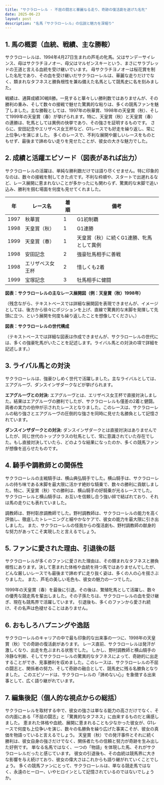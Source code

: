 ```yaml
---
title: "サクラローレル - 不屈の闘志と華麗なる走り、奇跡の復活劇を遂げた名牝"
date: 2025-06-23
layout: post
description: "名馬『サクラローレル』の伝説と魅力を深堀り"
---
```


## 1. 馬の概要（血統、戦績、主な勝鞍）

サクラローレルは、1994年4月27日生まれの芦毛の牝馬。父はサンデーサイレンス、母はサクラチヨノオー、母父はマルゼンスキーという、まさにサラブレッドの王道と言える血統を受け継いでいます。  母サクラチヨノオーは桜花賞を制した名牝であり、その血を受け継いだサクラローレルは、華麗な走りだけでなく、類まれなタフネスと勝負根性を兼ね備えた名馬として競馬史に名を刻みました。

戦績は、通算成績30戦8勝。一見すると華々しい勝利数ではありませんが、その勝利の重み、そして数々の接戦で魅せた驚異的な粘りは、多くの競馬ファンを魅了しました。主な勝鞍としては、1997年の秋華賞、1998年の天皇賞（秋）、そして1999年の天皇賞（春）が挙げられます。特に、天皇賞（秋）と天皇賞（春）の連勝は、牝馬としては異例の快挙であり、その強さを証明するものです。  さらに、安田記念やエリザベス女王杯など、G1レースでも好走を繰り返し、常に上位争いを演じました。  多くのレースで、不利な展開や厳しいレースをものともせず、最後まで諦めない走りを見せたことが、彼女の大きな魅力でした。


## 2. 成績と活躍エピソード（図表があれば出力）

サクラローレルの活躍は、単純な勝利数だけでは語り尽くせません。特に印象的なのは、数々の接戦を制してきた点です。不利な枠順や、スタートで出遅れるなど、レース展開に恵まれないことが多かったにも関わらず、驚異的な末脚で追い込み、勝利を掴む場面を何度も見せてくれました。

| 年 | レース名             | 着順 | 備考                                     |
|---|----------------------|------|------------------------------------------|
| 1997 | 秋華賞               | 1    | G1初制覇                               |
| 1998 | 天皇賞（秋）           | 1    | G1連勝                                 |
| 1999 | 天皇賞（春）           | 1    | 天皇賞（秋）に続くG1連勝、牝馬として異例 |
| 1998 | 安田記念             | 2    | 強豪牡馬相手に善戦                       |
| 1998 | エリザベス女王杯       | 2    | 惜しくも2着                             |
| 1999 | 宝塚記念             | 3    | 牡馬相手に健闘                       |


**図表：サクラローレルの主なレース展開図（例：天皇賞（秋）1998年）**

（残念ながら、テキストベースでは詳細な展開図を表現できませんが、イメージとしては、後方から徐々にポジションを上げ、直線で驚異的な末脚を発揮して先頭に立つ、という展開を何度も繰り返したことを想像してください。）

**図表：サクラローレルの世代構成**

（テキストベースでは詳細な図表は作成できませんが、サクラローレルの世代には、多くの強豪牝馬がいたことを記述します。ライバル馬との対決の項で詳細を記述します。）


## 3. ライバル馬との対決

サクラローレルは、強豪ひしめく世代で活躍しました。主なライバルとしては、エアグルーヴ、ダンスインザダークなどが挙げられます。

**エアグルーヴとの対決:**  エアグルーヴとは、エリザベス女王杯で直接対決しました。結果はエアグルーヴの勝利でしたが、サクラローレルも僅差の2着と健闘。両者の実力の伯仲が示されたレースとなりました。このレースは、サクラローレルの粘り強さとエアグルーヴの圧倒的な強さを同時に見せた名勝負として記憶されています。

**ダンスインザダークとの対決:** ダンスインザダークとは直接対決はありませんでしたが、同じ世代のトップクラスの牡馬として、常に意識されていた存在でした。もし直接対決していたら、どのような結果になったのか、多くの競馬ファンが想像を巡らせたものです。


## 4. 騎手や調教師との関係性

サクラローレルの主戦騎手は、横山典弘騎手でした。横山騎手は、サクラローレルの持ち味である末脚を最大限に活かす絶妙な騎乗で、数々の勝利に貢献しました。特に、天皇賞（秋）での勝利は、横山騎手の好騎乗が光るレースでした。  サクラローレルと横山騎手は、お互いを信頼し合う強い絆で結ばれており、それは馬の走りにも表れていました。

調教師は、野村彰彦調教師でした。野村調教師は、サクラローレルの能力を高く評価し、徹底したトレーニングと細やかなケアで、彼女の能力を最大限に引き出しました。  また、サクラローレルの怪我からの復活劇も、野村調教師の献身的な努力があってこそ実現したと言えるでしょう。


## 5. ファンに愛された理由、引退後の話

サクラローレルが多くのファンに愛された理由は、その類まれなタフネスと勝負根性にあります。決して恵まれた体格や血統を持つ馬ではありませんでしたが、どんな厳しいレースでも最後まで諦めずに走り抜く姿は、多くの人の心を揺さぶりました。  また、芦毛の美しい毛色も、彼女の魅力の一つでした。

1999年の天皇賞（春）を最後に引退。その後は、繁殖牝馬として活躍し、数々の優秀な競走馬を輩出しました。その子孫たちは、サクラローレルの血を受け継ぎ、現在も競馬界で活躍しています。  引退後も、多くのファンから愛され続け、その名声は色褪せることはありません。


## 6. おもしろハプニングや逸話

サクラローレルのキャリアの中で最も印象的な出来事の一つに、1998年の天皇賞（秋）での奇跡の復活劇があります。  レース直前、サクラローレルは発汗が激しくなり、出走を危ぶまれる状態でした。  しかし、野村調教師と横山騎手の冷静な判断、そしてサクラローレルの驚異的なタフネスによって、奇跡的に出走することができ、見事勝利を収めました。このレースは、サクラローレルの不屈の闘志と、関係者の努力、そして奇跡の融合として、競馬史に残る名勝負となりました。  このエピソードは、サクラローレルの「諦めない心」を象徴する出来事として、広く語り継がれています。


## 7. 編集後記（個人的な視点からの総括）

サクラローレルを取材する中で、彼女の強さは単なる能力の高さだけでなく、その内面にある「不屈の闘志」と「驚異的なタフネス」に由来するものだと痛感しました。  恵まれた体格や血統、展開に恵まれることも少なかった彼女が、G1レースで何度も上位争いを演じ、数々の名勝負を繰り広げた事実こそが、彼女の真価を物語っていると言えるでしょう。  天皇賞（秋）での発汗事件とそれに続く勝利は、彼女自身の強さだけでなく、関係者たちの信頼と努力が奇跡を生み出した好例です。  単なる名馬ではなく、一つの「物語」を体現した馬、それがサクラローレルだったと感じています。  彼女の引退後も、その血統は競馬界に大きな影響を与え続けており、彼女の偉大さはこれからも語り継がれていくことでしょう。  多くの競馬ファンにとって、サクラローレルは、単なる競走馬ではなく、永遠のヒーロー、いやヒロインとして記憶されているのではないでしょうか。
